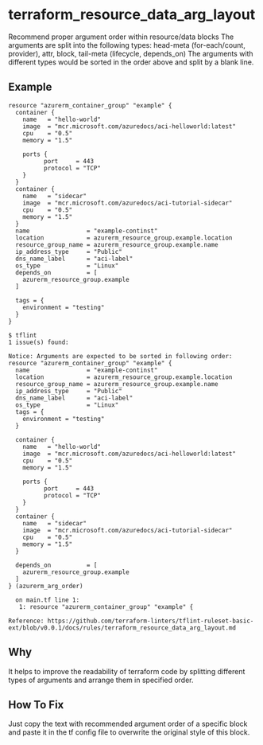 # terraform_resource_data_arg_layout

Recommend proper argument order within resource/data blocks
The arguments are split into the following types:
head-meta (for-each/count, provider), attr, block, tail-meta (lifecycle, depends_on)
The arguments with different types would be sorted in the order above and split by a blank line.

## Example

```hcl
resource "azurerm_container_group" "example" {
  container {
    name   = "hello-world"
    image  = "mcr.microsoft.com/azuredocs/aci-helloworld:latest"
    cpu    = "0.5"
    memory = "1.5"

    ports {
          port     = 443
          protocol = "TCP"
    }
  }
  container {
    name   = "sidecar"
    image  = "mcr.microsoft.com/azuredocs/aci-tutorial-sidecar"
    cpu    = "0.5"
    memory = "1.5"
  }
  name                = "example-continst"
  location            = azurerm_resource_group.example.location
  resource_group_name = azurerm_resource_group.example.name
  ip_address_type     = "Public"
  dns_name_label      = "aci-label"
  os_type             = "Linux"
  depends_on          = [
    azurerm_resource_group.example
  ]

  tags = {
    environment = "testing"
  }
}
```

```
$ tflint
1 issue(s) found:

Notice: Arguments are expected to be sorted in following order:
resource "azurerm_container_group" "example" {
  name                = "example-continst"
  location            = azurerm_resource_group.example.location
  resource_group_name = azurerm_resource_group.example.name
  ip_address_type     = "Public"
  dns_name_label      = "aci-label"
  os_type             = "Linux"
  tags = {
    environment = "testing"
  }
  
  container {
    name   = "hello-world"
    image  = "mcr.microsoft.com/azuredocs/aci-helloworld:latest"
    cpu    = "0.5"
    memory = "1.5"

    ports {
          port     = 443
          protocol = "TCP"
    }
  }
  container {
    name   = "sidecar"
    image  = "mcr.microsoft.com/azuredocs/aci-tutorial-sidecar"
    cpu    = "0.5"
    memory = "1.5"
  }
  
  depends_on          = [
    azurerm_resource_group.example
  ]
} (azurerm_arg_order)

  on main.tf line 1:
   1: resource "azurerm_container_group" "example" {

Reference: https://github.com/terraform-linters/tflint-ruleset-basic-ext/blob/v0.0.1/docs/rules/terraform_resource_data_arg_layout.md
```

## Why

It helps to improve the readability of terraform code by splitting different types of arguments and arrange them in specified order.

## How To Fix

Just copy the text with recommended argument order of a specific block and paste it in the tf config file to overwrite the original style of this block.